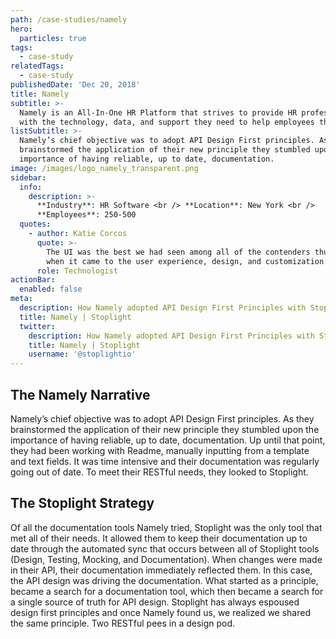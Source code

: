 ```yaml
---
path: /case-studies/namely
hero:
  particles: true
tags:
  - case-study
relatedTags:
  - case-study
publishedDate: 'Dec 20, 2018'
title: Namely
subtitle: >-
  Namely is an All-In-One HR Platform that strives to provide HR professionals
  with the technology, data, and support they need to help employees thrive.
listSubtitle: >-
  Namely’s chief objective was to adopt API Design First principles. As they
  brainstormed the application of their new principle they stumbled upon the
  importance of having reliable, up to date, documentation.
image: /images/logo_namely_transparent.png
sidebar:
  info:
    description: >-
      **Industry**: HR Software <br /> **Location**: New York <br />
      **Employees**: 250-500
  quotes:
    - author: Katie Corcos
      quote: >-
        The UI was the best we had seen among all of the contenders thus far
        when it came to the user experience, design, and customization.
      role: Technologist
actionBar:
  enabled: false
meta:
  description: How Namely adopted API Design First Principles with Stoplight
  title: Namely | Stoplight
  twitter:
    description: How Namely adopted API Design First Principles with Stoplight
    title: Namely | Stoplight
    username: '@stoplightio'
---
```


## The Namely Narrative

Namely’s chief objective was to adopt API Design First principles. As they brainstormed the application of their new principle they stumbled upon the importance of having reliable, up to date, documentation. Up until that point, they had been working with Readme, manually inputting from a template and text fields. It was time intensive and their documentation was regularly going out of date. To meet their RESTful needs, they looked to Stoplight.

## The Stoplight Strategy

Of all the documentation tools Namely tried, Stoplight was the only tool that met all of their needs. It allowed them to keep their documentation up to date through the automated sync that occurs between all of Stoplight tools (Design, Testing, Mocking, and Documentation). When changes were made in their API, their documentation immediately reflected them. In this case, the API design was driving the documentation. What started as a principle, became a search for a documentation tool, which then became a search for a single source of truth for API design. Stoplight has always espoused design first principles and once Namely found us, we realized we shared the same principle. Two RESTful pees in a design pod.
